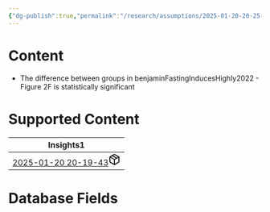```yaml
---
{"dg-publish":true,"permalink":"/research/assumptions/2025-01-20-20-25-36/","updated":"2025-01-28T21:14:53-05:00"}
---
```


# Content
- The difference between groups in benjaminFastingInducesHighly2022 - Figure 2F is statistically significant
# Supported Content
<div><table class="dataview table-view-table"><thead class="table-view-thead"><tr class="table-view-tr-header"><th class="table-view-th"><span>Insights</span><span class="dataview small-text">1</span></th></tr></thead><tbody class="table-view-tbody"><tr><td><span><a data-tooltip-position="top" aria-label="Research/Insights/2025-01-20 20-19-43.md" data-href="Research/Insights/2025-01-20 20-19-43.md" href="Research/Insights/2025-01-20 20-19-43.md" class="internal-link" target="_blank" rel="noopener nofollow" fileclass-name="Research Links">2025-01-20 20-19-43</a><a class="metadata-menu fileclass-icon"><svg xmlns="http://www.w3.org/2000/svg" width="24" height="24" viewBox="0 0 24 24" fill="none" stroke="currentColor" stroke-width="2" stroke-linecap="round" stroke-linejoin="round" class="svg-icon lucide-package"><path d="m7.5 4.27 9 5.15"></path><path d="M21 8a2 2 0 0 0-1-1.73l-7-4a2 2 0 0 0-2 0l-7 4A2 2 0 0 0 3 8v8a2 2 0 0 0 1 1.73l7 4a2 2 0 0 0 2 0l7-4A2 2 0 0 0 21 16Z"></path><path d="m3.3 7 8.7 5 8.7-5"></path><path d="M12 22V12"></path></svg></a></span></td></tr></tbody></table></div>

# Database Fields